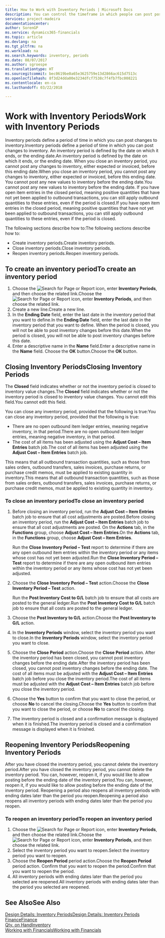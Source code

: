 ```yaml
---
title: How to Work with Inventory Periods | Microsoft Docs
description: You can control the timeframe in which people can post post changes to inventory by defining inventory periods.
services: project-madeira
documentationcenter: 
author: SorenGP
ms.service: dynamics365-financials
ms.topic: article
ms.devlang: na
ms.tgt_pltfrm: na
ms.workload: na
ms.search.keywords: inventory, periods
ms.date: 08/07/2017
ms.author: sgroespe
ms.translationtype: HT
ms.sourcegitcommit: bec0619be0a65e3625759e13d2866ac615d7513c
ms.openlocfilehash: 8f3d24dda00e3234dfcf7538c7f4fb7fbc008221
ms.contentlocale: en-ca
ms.lasthandoff: 03/22/2018

---
```

# <a name="work-with-inventory-periods"></a><span data-ttu-id="09881-103">Work with Inventory Periods</span><span class="sxs-lookup"><span data-stu-id="09881-103">Work with Inventory Periods</span></span>
<span data-ttu-id="09881-104">Inventory periods define a period of time in which you can post changes to inventory.</span><span class="sxs-lookup"><span data-stu-id="09881-104">Inventory periods define a period of time in which you can post changes to inventory.</span></span> <span data-ttu-id="09881-105">An inventory period is defined by the date on which it ends, or the ending date.</span><span class="sxs-lookup"><span data-stu-id="09881-105">An inventory period is defined by the date on which it ends, or the ending date.</span></span> <span data-ttu-id="09881-106">When you close an inventory period, you cannot post any changes to inventory, either expected or invoiced, before this ending date.</span><span class="sxs-lookup"><span data-stu-id="09881-106">When you close an inventory period, you cannot post any changes to inventory, either expected or invoiced, before this ending date.</span></span> <span data-ttu-id="09881-107">You cannot post any new values to inventory before the ending date.</span><span class="sxs-lookup"><span data-stu-id="09881-107">You cannot post any new values to inventory before the ending date.</span></span> <span data-ttu-id="09881-108">If you have open item entries in the closed period, meaning positive quantities that have not yet been applied to outbound transactions, you can still apply outbound quantities to these entries, even if the period is closed.</span><span class="sxs-lookup"><span data-stu-id="09881-108">If you have open item entries in the closed period, meaning positive quantities that have not yet been applied to outbound transactions, you can still apply outbound quantities to these entries, even if the period is closed.</span></span>  

<span data-ttu-id="09881-109">The following sections describe how to:</span><span class="sxs-lookup"><span data-stu-id="09881-109">The following sections describe how to:</span></span>  

* <span data-ttu-id="09881-110">Create inventory periods.</span><span class="sxs-lookup"><span data-stu-id="09881-110">Create inventory periods.</span></span>  
* <span data-ttu-id="09881-111">Close inventory periods.</span><span class="sxs-lookup"><span data-stu-id="09881-111">Close inventory periods.</span></span>  
* <span data-ttu-id="09881-112">Reopen inventory periods.</span><span class="sxs-lookup"><span data-stu-id="09881-112">Reopen inventory periods.</span></span>  

## <a name="to-create-an-inventory-period"></a><span data-ttu-id="09881-113">To create an inventory period</span><span class="sxs-lookup"><span data-stu-id="09881-113">To create an inventory period</span></span>  
1. <span data-ttu-id="09881-114">Choose the ![Search for Page or Report](media/ui-search/search_small.png "Search for Page or Report icon") icon, enter **Inventory Periods**, and then choose the related link.</span><span class="sxs-lookup"><span data-stu-id="09881-114">Choose the ![Search for Page or Report](media/ui-search/search_small.png "Search for Page or Report icon") icon, enter **Inventory Periods**, and then choose the related link.</span></span>  
2. <span data-ttu-id="09881-115">Create a new line.</span><span class="sxs-lookup"><span data-stu-id="09881-115">Create a new line.</span></span>  
3. <span data-ttu-id="09881-116">In the **Ending Date** field, enter the last date in the inventory period that you want to define.</span><span class="sxs-lookup"><span data-stu-id="09881-116">In the **Ending Date** field, enter the last date in the inventory period that you want to define.</span></span> <span data-ttu-id="09881-117">When the period is closed, you will not be able to post inventory changes before this date.</span><span class="sxs-lookup"><span data-stu-id="09881-117">When the period is closed, you will not be able to post inventory changes before this date.</span></span>  
4. <span data-ttu-id="09881-118">Enter a descriptive name in the **Name** field.</span><span class="sxs-lookup"><span data-stu-id="09881-118">Enter a descriptive name in the **Name** field.</span></span> <span data-ttu-id="09881-119">Choose the **OK** button.</span><span class="sxs-lookup"><span data-stu-id="09881-119">Choose the **OK** button.</span></span>  

## <a name="closing-inventory-periods"></a><span data-ttu-id="09881-120">Closing Inventory Periods</span><span class="sxs-lookup"><span data-stu-id="09881-120">Closing Inventory Periods</span></span>  
<span data-ttu-id="09881-121">The **Closed** field indicates whether or not the inventory period is closed to inventory value changes.</span><span class="sxs-lookup"><span data-stu-id="09881-121">The **Closed** field indicates whether or not the inventory period is closed to inventory value changes.</span></span> <span data-ttu-id="09881-122">You cannot edit this field.</span><span class="sxs-lookup"><span data-stu-id="09881-122">You cannot edit this field.</span></span>  

<span data-ttu-id="09881-123">You can close any inventory period, provided that the following is true:</span><span class="sxs-lookup"><span data-stu-id="09881-123">You can close any inventory period, provided that the following is true:</span></span>  

* <span data-ttu-id="09881-124">There are no open outbound item ledger entries, meaning negative inventory, in that period.</span><span class="sxs-lookup"><span data-stu-id="09881-124">There are no open outbound item ledger entries, meaning negative inventory, in that period.</span></span>  
* <span data-ttu-id="09881-125">The cost of all items has been adjusted using the **Adjust Cost – Item Entries** batch job.</span><span class="sxs-lookup"><span data-stu-id="09881-125">The cost of all items has been adjusted using the **Adjust Cost – Item Entries** batch job.</span></span>  

<span data-ttu-id="09881-126">This means that all outbound transaction quantities, such as those from sales orders, outbound transfers, sales invoices, purchase returns, or purchase credit memos, must be applied to existing quantity in inventory.</span><span class="sxs-lookup"><span data-stu-id="09881-126">This means that all outbound transaction quantities, such as those from sales orders, outbound transfers, sales invoices, purchase returns, or purchase credit memos, must be applied to existing quantity in inventory.</span></span>  

### <a name="to-close-an-inventory-period"></a><span data-ttu-id="09881-127">To close an inventory period</span><span class="sxs-lookup"><span data-stu-id="09881-127">To close an inventory period</span></span>  
1. <span data-ttu-id="09881-128">Before closing an inventory period, run the **Adjust Cost – Item Entries** batch job to ensure that all cost adjustments are posted.</span><span class="sxs-lookup"><span data-stu-id="09881-128">Before closing an inventory period, run the **Adjust Cost – Item Entries** batch job to ensure that all cost adjustments are posted.</span></span> <span data-ttu-id="09881-129">On the **Actions** tab, in the **Functions** group, choose **Adjust Cost – Item Entries**.</span><span class="sxs-lookup"><span data-stu-id="09881-129">On the **Actions** tab, in the **Functions** group, choose **Adjust Cost – Item Entries**.</span></span>  

     <span data-ttu-id="09881-130">Run the **Close Inventory Period – Test** report to determine if there are any open outbound item entries within the inventory period or any items whose cost has not yet been adjusted.</span><span class="sxs-lookup"><span data-stu-id="09881-130">Run the **Close Inventory Period – Test** report to determine if there are any open outbound item entries within the inventory period or any items whose cost has not yet been adjusted.</span></span>  
2. <span data-ttu-id="09881-131">Choose the **Close Inventory Period – Test** action.</span><span class="sxs-lookup"><span data-stu-id="09881-131">Choose the **Close Inventory Period – Test** action.</span></span>  

     <span data-ttu-id="09881-132">Run the **Post Inventory Cost to G/L** batch job to ensure that all costs are posted to the general ledger.</span><span class="sxs-lookup"><span data-stu-id="09881-132">Run the **Post Inventory Cost to G/L** batch job to ensure that all costs are posted to the general ledger.</span></span>  
3. <span data-ttu-id="09881-133">Choose the **Post Inventory to G/L** action.</span><span class="sxs-lookup"><span data-stu-id="09881-133">Choose the **Post Inventory to G/L** action.</span></span>  
4. <span data-ttu-id="09881-134">In the **Inventory Periods** window, select the inventory period you want to close.</span><span class="sxs-lookup"><span data-stu-id="09881-134">In the **Inventory Periods** window, select the inventory period you want to close.</span></span>  
5. <span data-ttu-id="09881-135">Choose the **Close Period** action.</span><span class="sxs-lookup"><span data-stu-id="09881-135">Choose the **Close Period** action.</span></span> <span data-ttu-id="09881-136">After the inventory period has been closed, you cannot post inventory changes before the ending date.</span><span class="sxs-lookup"><span data-stu-id="09881-136">After the inventory period has been closed, you cannot post inventory changes before the ending date.</span></span> <span data-ttu-id="09881-137">The cost of all items must be adjusted with the **Adjust Cost – Item Entries** batch job before you close the inventory period.</span><span class="sxs-lookup"><span data-stu-id="09881-137">The cost of all items must be adjusted with the **Adjust Cost – Item Entries** batch job before you close the inventory period.</span></span>  
6. <span data-ttu-id="09881-138">Choose the **Yes** button to confirm that you want to close the period, or choose **No** to cancel the closing.</span><span class="sxs-lookup"><span data-stu-id="09881-138">Choose the **Yes** button to confirm that you want to close the period, or choose **No** to cancel the closing.</span></span>  
7. <span data-ttu-id="09881-139">The inventory period is closed and a confirmation message is displayed when it is finished.</span><span class="sxs-lookup"><span data-stu-id="09881-139">The inventory period is closed and a confirmation message is displayed when it is finished.</span></span>  

## <a name="reopening-inventory-periods"></a><span data-ttu-id="09881-140">Reopening Inventory Periods</span><span class="sxs-lookup"><span data-stu-id="09881-140">Reopening Inventory Periods</span></span>  
<span data-ttu-id="09881-141">After you have closed the inventory period, you cannot delete the inventory period.</span><span class="sxs-lookup"><span data-stu-id="09881-141">After you have closed the inventory period, you cannot delete the inventory period.</span></span> <span data-ttu-id="09881-142">You can, however, reopen it, if you would like to allow posting before the ending date of the inventory period.</span><span class="sxs-lookup"><span data-stu-id="09881-142">You can, however, reopen it, if you would like to allow posting before the ending date of the inventory period.</span></span> <span data-ttu-id="09881-143">Reopening a period also reopens all inventory periods with ending dates later than the period you reopen.</span><span class="sxs-lookup"><span data-stu-id="09881-143">Reopening a period also reopens all inventory periods with ending dates later than the period you reopen.</span></span>  

### <a name="to-reopen-an-inventory-period"></a><span data-ttu-id="09881-144">To reopen an inventory period</span><span class="sxs-lookup"><span data-stu-id="09881-144">To reopen an inventory period</span></span>  
1. <span data-ttu-id="09881-145">Choose the ![Search for Page or Report](media/ui-search/search_small.png "Search for Page or Report icon") icon, enter **Inventory Periods**, and then choose the related link.</span><span class="sxs-lookup"><span data-stu-id="09881-145">Choose the ![Search for Page or Report](media/ui-search/search_small.png "Search for Page or Report icon") icon, enter **Inventory Periods**, and then choose the related link.</span></span>  
2. <span data-ttu-id="09881-146">Select the inventory period you want to reopen.</span><span class="sxs-lookup"><span data-stu-id="09881-146">Select the inventory period you want to reopen.</span></span>  
3. <span data-ttu-id="09881-147">Choose the **Reopen Period** period action.</span><span class="sxs-lookup"><span data-stu-id="09881-147">Choose the **Reopen Period** period action.</span></span> <span data-ttu-id="09881-148">Confirm that you want to reopen the period.</span><span class="sxs-lookup"><span data-stu-id="09881-148">Confirm that you want to reopen the period.</span></span>  
4. <span data-ttu-id="09881-149">All inventory periods with ending dates later than the period you selected are reopened.</span><span class="sxs-lookup"><span data-stu-id="09881-149">All inventory periods with ending dates later than the period you selected are reopened.</span></span>  

## <a name="see-also"></a><span data-ttu-id="09881-150">See Also</span><span class="sxs-lookup"><span data-stu-id="09881-150">See Also</span></span>  
[<span data-ttu-id="09881-151">Design Details: Inventory Periods</span><span class="sxs-lookup"><span data-stu-id="09881-151">Design Details: Inventory Periods</span></span>](design-details-inventory-periods.md)  
[<span data-ttu-id="09881-152">Finance</span><span class="sxs-lookup"><span data-stu-id="09881-152">Finance</span></span>](finance.md)  
[<span data-ttu-id="09881-153">Qty. on Hand</span><span class="sxs-lookup"><span data-stu-id="09881-153">Inventory</span></span>](inventory-manage-inventory.md)  
[<span data-ttu-id="09881-154">Working with Financials</span><span class="sxs-lookup"><span data-stu-id="09881-154">Working with Financials</span></span>](ui-work-product.md)


